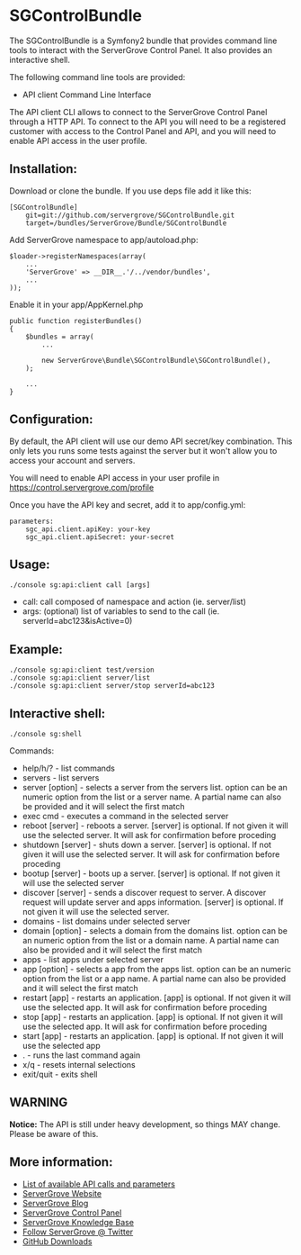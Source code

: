 # SGControlBundle

The SGControlBundle is a Symfony2 bundle that provides command line tools to interact with the ServerGrove Control Panel. It also provides an interactive shell.

The following command line tools are provided:

* API client Command Line Interface

The API client CLI allows to connect to the ServerGrove Control Panel through a HTTP API. To connect to the API you will
need to be a registered customer with access to the Control Panel and API, and you will need to enable API access in the
user profile.

## Installation:

Download or clone the bundle. If you use deps file add it like this:

	[SGControlBundle]
		git=git://github.com/servergrove/SGControlBundle.git
		target=/bundles/ServerGrove/Bundle/SGControlBundle

Add ServerGrove namespace to app/autoload.php:

	$loader->registerNamespaces(array(
		...
		'ServerGrove' => __DIR__.'/../vendor/bundles',
		...
	));


Enable it in your app/AppKernel.php

	public function registerBundles()
	{
		$bundles = array(
			...

			new ServerGrove\Bundle\SGControlBundle\SGControlBundle(),
		);

		...
	}


## Configuration:

By default, the API client will use our demo API secret/key combination. This only lets you runs some tests against the
server but it won't allow you to access your account and servers.

You will need to enable API access in your user profile in https://control.servergrove.com/profile

Once you have the API key and secret, add it to app/config.yml:

	parameters:
		sgc_api.client.apiKey: your-key
		sgc_api.client.apiSecret: your-secret


## Usage:

	./console sg:api:client call [args]

* call: call composed of namespace and action (ie. server/list)
* args: (optional) list of variables to send to the call (ie. serverId=abc123&isActive=0)

## Example:

	./console sg:api:client test/version
	./console sg:api:client server/list
	./console sg:api:client server/stop serverId=abc123

## Interactive shell:

	./console sg:shell

Commands:

* help/h/? - list commands
* servers - list servers
* server [option] - selects a server from the servers list. option can be an numeric option from the list or a server name. A partial name can also be provided and it will select the first match
* exec cmd - executes a command in the selected server
* reboot [server] - reboots a server. [server] is optional. If not given it will use the selected server. It will ask for confirmation before proceding
* shutdown [server] - shuts down a server. [server] is optional. If not given it will use the selected server. It will ask for confirmation before proceding
* bootup [server] - boots up a server. [server] is optional. If not given it will use the selected server
* discover [server] - sends a discover request to server. A discover request will update server and apps information. [server] is optional. If not given it will use the selected server.
* domains - list domains under selected server
* domain [option] - selects a domain from the domains list. option can be an numeric option from the list or a domain name. A partial name can also be provided and it will select the first match
* apps - list apps under selected server
* app [option] - selects a app from the apps list. option can be an numeric option from the list or a app name. A partial name can also be provided and it will select the first match
* restart [app] - restarts an application. [app] is optional. If not given it will use the selected app. It will ask for confirmation before proceding
* stop [app] - restarts an application. [app] is optional. If not given it will use the selected app. It will ask for confirmation before proceding
* start [app] - restarts an application. [app] is optional. If not given it will use the selected app
* . - runs the last command again
* x/q - resets internal selections
* exit/quit - exits shell

## WARNING

**Notice:** The API is still under heavy development, so things MAY change. Please be aware of this.

## More information:

* [List of available API calls and parameters](https://control.servergrove.com/docs/api)
* [ServerGrove Website](http://www.servergrove.com/)
* [ServerGrove Blog](http://blog.servergrove.com/)
* [ServerGrove Control Panel](https://control.servergrove.com/)
* [ServerGrove Knowledge Base](https://secure.servergrove.com/clients)
* [Follow ServerGrove @ Twitter](http://twitter.com/servergrove)
* [GitHub Downloads](http://github.com/servergrove)